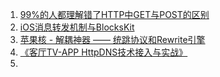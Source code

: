 1. [99%的人都理解错了HTTP中GET与POST的区别](https://mp.weixin.qq.com/s?__biz=MzI3NzIzMzg3Mw==1&mid=100000054&idx=1&sn=71f6c214f3833d9ca20b9f7dcd9d33e4#rd)
2. [iOS消息转发机制与BlocksKit](http://blog.flight.dev.qunar.com/2016/12/29/BlockskitAndiOSMessage/)
3. [苹果核 - 解耦神器 —— 统跳协议和Rewrite引擎](http://pingguohe.net/2015/11/24/Navigator-and-Rewrite.html)
4. [《客厅TV-APP HttpDNS技术接入与实战》](https://mp.weixin.qq.com/s/BVF24W6pyfhtoZo9cTbtpA)
5. ​

